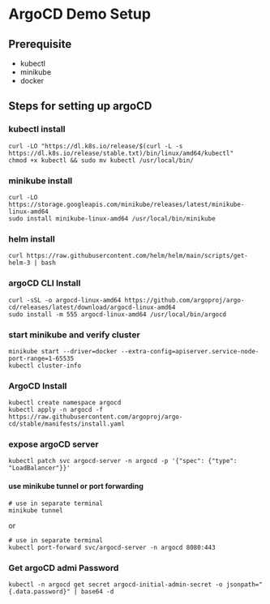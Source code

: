 # ArgoCD Demo Setup

## Prerequisite

- kubectl
- minikube
- docker

## Steps for setting up argoCD

### kubectl install
```
curl -LO "https://dl.k8s.io/release/$(curl -L -s https://dl.k8s.io/release/stable.txt)/bin/linux/amd64/kubectl"
chmod +x kubectl && sudo mv kubectl /usr/local/bin/
```

### minikube install
```
curl -LO https://storage.googleapis.com/minikube/releases/latest/minikube-linux-amd64
sudo install minikube-linux-amd64 /usr/local/bin/minikube
```

### helm install
```
curl https://raw.githubusercontent.com/helm/helm/main/scripts/get-helm-3 | bash
```

### argoCD CLI Install
```
curl -sSL -o argocd-linux-amd64 https://github.com/argoproj/argo-cd/releases/latest/download/argocd-linux-amd64
sudo install -m 555 argocd-linux-amd64 /usr/local/bin/argocd
```

### start minikube and verify cluster
```
minikube start --driver=docker --extra-config=apiserver.service-node-port-range=1-65535
kubectl cluster-info 
```

### ArgoCD Install

```
kubectl create namespace argocd
kubectl apply -n argocd -f https://raw.githubusercontent.com/argoproj/argo-cd/stable/manifests/install.yaml
```

### expose argoCD server
```
kubectl patch svc argocd-server -n argocd -p '{"spec": {"type": "LoadBalancer"}}'
```
#### use minikube tunnel or port forwarding
```
# use in separate terminal
minikube tunnel 
```
or
```
# use in separate terminal
kubectl port-forward svc/argocd-server -n argocd 8080:443
```

### Get argoCD admi Password
```
kubectl -n argocd get secret argocd-initial-admin-secret -o jsonpath="{.data.password}" | base64 -d
```